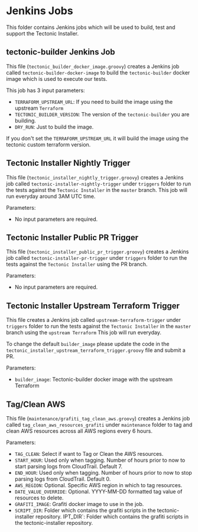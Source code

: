 # Jenkins Jobs

This folder contains Jenkins jobs which will be used to build, test and support the Tectonic Installer.


## tectonic-builder Jenkins Job

This file (`tectonic_builder_docker_image.groovy`) creates a Jenkins job called `tectonic-builder-docker-image` to build the `tectonic-builder` docker image which is used to execute our tests.

This job has 3 input parameters:

* `TERRAFORM_UPSTREAM_URL`: If you need to build the image using the upstream `Terraform`
* `TECTONIC_BUILDER_VERSION`: The version of the `tectonic-builder` you are building.
* `DRY_RUN`: Just to build the image.

If you don't set the `TERRAFORM_UPSTREAM_URL` it will build the image using the tectonic custom terraform version.


## Tectonic Installer Nightly Trigger

This file (`tectonic_installer_nightly_trigger.groovy`) creates a Jenkins job called `tectonic-installer-nightly-trigger` under `triggers` folder to run the tests against the `Tectonic Installer` in the `master` branch.
This job will run everyday around 3AM UTC time.

Parameters:

* No input parameters are required.

## Tectonic Installer Public PR Trigger

This file (`tectonic_installer_public_pr_trigger.groovy`) creates a Jenkins job called `tectonic-installer-pr-trigger` under `triggers` folder to run the tests against the `Tectonic Installer` using the PR branch.

Parameters:

* No input parameters are required.

## Tectonic Installer Upstream Terraform Trigger

This file creates a Jenkins job called `upstream-terraform-trigger` under `triggers` folder to run the tests against the `Tectonic Installer` in the `master` branch using the `upstream Terraform`
This job will run everyday.

To change the default `builder_image` please update the code in the `tectonic_installer_upstream_terraform_trigger.groovy` file and submit a PR.

Parameters:

* `builder_image`: Tectonic-builder docker image with the upstream Terraform

## Tag/Clean AWS

This file (`maintenance/grafiti_tag_clean_aws.groovy`) creates a Jenkins job called `tag_clean_aws_resources_grafiti` under `maintenance` folder to tag and clean AWS resources across all AWS regions every 6 hours.

Parameters:

* `TAG_CLEAN`: Select if want to Tag or Clean the AWS resources.
* `START_HOUR`: Used only when tagging. Number of hours prior to now to start parsing logs from CloudTrail. Default 7.
* `END_HOUR`: Used only when tagging. Number of hours prior to now to stop parsing logs from CloudTrail. Default 0.
* `AWS_REGION`: Optional. Specific AWS region in which to tag resources.
* `DATE_VALUE_OVERRIDE`: Optional. YYYY-MM-DD formatted tag value of resources to delete.
* `GRAFITI_IMAGE`: Grafiti docker image to use in the job.
* `SCRIPT_DIR`: Folder which contains the grafiti scripts in the tectonic-installer repository.
IPT_DIR`: Folder which contains the grafiti scripts in the tectonic-installer repository.
